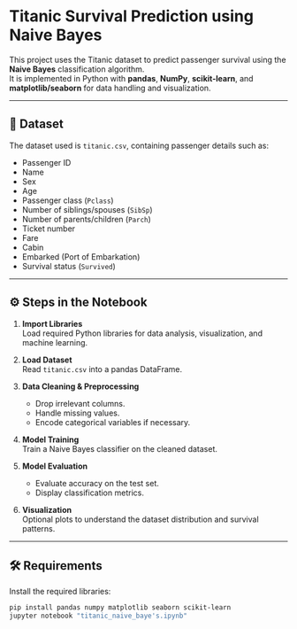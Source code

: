 # Titanic Survival Prediction using Naive Bayes

This project uses the Titanic dataset to predict passenger survival using the **Naive Bayes** classification algorithm.  
It is implemented in Python with **pandas**, **NumPy**, **scikit-learn**, and **matplotlib/seaborn** for data handling and visualization.

---

## 📂 Dataset
The dataset used is `titanic.csv`, containing passenger details such as:
- Passenger ID
- Name
- Sex
- Age
- Passenger class (`Pclass`)
- Number of siblings/spouses (`SibSp`)
- Number of parents/children (`Parch`)
- Ticket number
- Fare
- Cabin
- Embarked (Port of Embarkation)
- Survival status (`Survived`)

---

## ⚙️ Steps in the Notebook
1. **Import Libraries**  
   Load required Python libraries for data analysis, visualization, and machine learning.

2. **Load Dataset**  
   Read `titanic.csv` into a pandas DataFrame.

3. **Data Cleaning & Preprocessing**  
   - Drop irrelevant columns.
   - Handle missing values.
   - Encode categorical variables if necessary.

4. **Model Training**  
   Train a Naive Bayes classifier on the cleaned dataset.

5. **Model Evaluation**  
   - Evaluate accuracy on the test set.
   - Display classification metrics.

6. **Visualization**  
   Optional plots to understand the dataset distribution and survival patterns.

---

## 🛠 Requirements
Install the required libraries:
```bash
pip install pandas numpy matplotlib seaborn scikit-learn
jupyter notebook "titanic_naive_baye's.ipynb"

